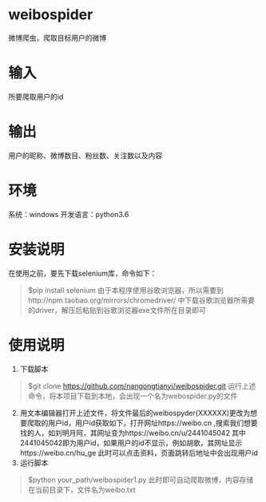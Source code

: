 # weibospider
微博爬虫，爬取目标用户的微博
# 输入
所要爬取用户的id
# 输出
用户的昵称、微博数目、粉丝数、关注数以及内容
# 环境
系统：windows
开发语言：python3.6
# 安装说明
在使用之前，要先下载selenium库，命令如下：
> $pip install selenium
由于本程序使用谷歌浏览器，所以需要到http://npm.taobao.org/mirrors/chromedriver/ 中下载谷歌浏览器所需要的driver，解压后粘贴到谷歌浏览器exe文件所在目录即可
# 使用说明
1. 下载脚本
> $git clone https://github.com/nangongtianyi/weibospider.git
运行上述命令，将本项目下载到本地，会出现一个名为webospider.py的文件
2. 用文本编辑器打开上述文件，将文件最后的weibospyder(XXXXXX)更改为想要爬取的用户id，用户id获取如下，打开网址https://weibo.cn
,搜索我们想要找的人，如刘明月阿，其网址变为https://weibo.cn/u/2441045042 其中2441045042即为用户id，如果用户的id不显示，例如胡歌，其网址显示https://weibo.cn/hu_ge 此时可以点击资料，页面跳转后地址中会出现用户id
3. 运行脚本
> $python your_path/weibospider1.py
此时即可自动爬取微博，内容存储在当前目录下，文件名为weibo.txt
